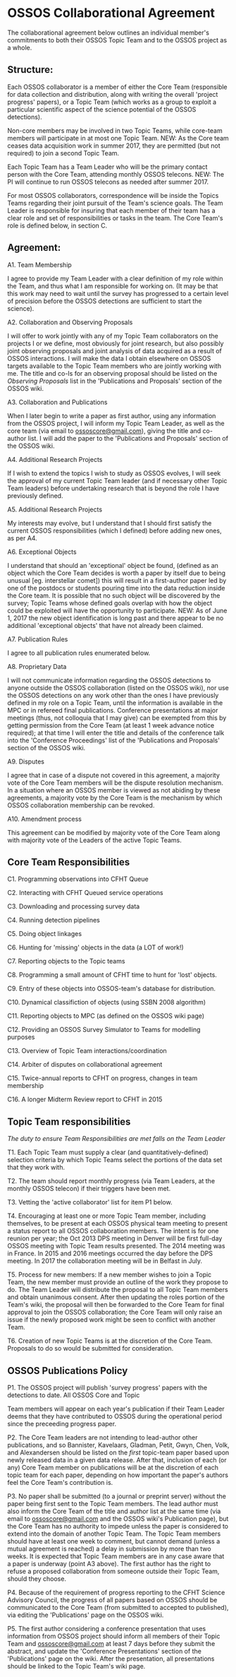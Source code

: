 # OSSOS Collaborational Agreement

  The collaborational agreement below outlines an individual member's commitments to both their OSSOS Topic Team and to the OSSOS project as a whole.

## Structure:


  Each OSSOS collaborator is a member of either the Core Team (responsible for data collection and distribution, along with writing the overall 'project progress' papers), or a Topic Team (which works as a group to exploit a particular scientific aspect of the science potential of the OSSOS detections).

  Non-core members may be involved in two Topic Teams, while core-team members will participate in at most one Topic Team.
  NEW: As the Core team ceases data acquisition work in summer 2017, they are permitted (but not required) to join a second Topic Team.
  
  Each Topic Team has a Team Leader who will be the primary contact person with the Core Team, attending monthly OSSOS telecons.  NEW: The PI will continue to run OSSOS telecons as needed after summer 2017.

  For most OSSOS collaborators, correspondence will be inside the Topics Teams regarding their joint pursuit of the Team's science goals.  The Team Leader is responsible for insuring that each member of their team has a clear role and set of responsibilities or tasks in the team.  The Core Team's role is defined below, in section C.

## Agreement:

A1. Team Membership

I agree to provide my Team Leader with a clear definition of my role within the Team, and thus what I am responsible for working on.  (It may be that this work may need to wait until the survey has progressed to a certain level of precision before the OSSOS detections are sufficient to start the science).

A2. Collaboration and Observing Proposals

I will offer to work jointly with any of my Topic Team collaborators on the projects I or we define, most obviously for joint research, but also possibly joint observing proposals and joint analysis of data acquired as a result of OSSOS interactions. I will make the data I obtain elsewhere on OSSOS targets available to the Topic Team members who are jointly working with me.  The title and co-Is for an observing proposal should be listed on the *Observing Proposals* list in the 'Publications and Proposals' section of the OSSOS wiki.

A3. Collaboration and Publications

When I later begin to write a paper as first author, using any information from the OSSOS project, I will inform my Topic Team Leader, as well as the core team (via email to ossoscore@gmail.com), giving the title and co-author list.  I will add the paper to the  'Publications and Proposals' section of the OSSOS wiki.

A4. Additional Research Projects

If I wish to extend the topics I wish to study as OSSOS evolves, I will seek the approval of my current Topic Team leader (and if necessary other Topic Team leaders) before undertaking research that is beyond the role I have previously defined.

A5. Additional Research Projects

My interests may evolve, but I understand that I should first satisfy the current OSSOS responsibilities (which I defined) before adding new ones, as per A4.

A6. Exceptional Objects

I understand that should an 'exceptional' object be found, (defined as an object which the Core Team decides is worth a paper by itself due to being unusual [eg. interstellar comet]) this will result in a first-author paper led by one of the postdocs or students pouring time into the data reduction inside the Core team.  It is possible that no such object will be discovered by the survey; Topic Teams whose defined goals overlap with how the object could be exploited will have the opportunity to participate.  NEW: As of June 1, 2017 the new object identification is long past and there appear to be no additional 'exceptional objects' that have not already been claimed.

A7. Publication Rules

I agree to all publication rules enumerated below.

A8. Proprietary Data

I will not communicate information regarding the OSSOS detections to anyone outside the OSSOS collaboration (listed on the OSSOS wiki), nor use the OSSOS detections on any work other than the ones I have  previously defined in my role on a Topic Team, until the information is available in the MPC or in refereed final publications.  Conference presentations at major meetings (thus, not colloquia that I may give) can be exempted from this by getting permission from the Core Team (at least 1 week advance notice required); at that time I will enter the title and details of the conference talk into the 'Conference Proceedings' list of the 'Publications and Proposals' section of the OSSOS wiki.

A9.  Disputes

I agree that in case of a dispute not covered in this agreement, a majority vote of the Core Team members will be the dispute resolution mechanism.  In a situation where an OSSOS member is viewed as not abiding by these agreements, a majority vote by the Core Team is the mechanism by which OSSOS collaboration membership can be revoked.

A10. Amendment process

This agreement can be modified by majority vote of the Core Team along with majority vote of the Leaders of the active Topic Teams.


## Core Team Responsibilities

C1. Programming observations into CFHT Queue

C2. Interacting with CFHT Queued service operations

C3. Downloading and processing survey data

C4. Running detection pipelines

C5. Doing object linkages

C6. Hunting for 'missing' objects in the data (a LOT of work!)

C7. Reporting objects to the Topic teams

C8. Programming a small amount of CFHT time to hunt for 'lost' objects.

C9. Entry of these objects into OSSOS-team's database for distribution.

C10. Dynamical classifiction of objects (using SSBN 2008 algorithm)

C11. Reporting objects to MPC (as defined on the OSSOS wiki page)

C12. Providing an OSSOS Survey Simulator to Teams for modelling purposes

C13. Overview of Topic Team interactions/coordination

C14. Arbiter of disputes on collaborational agreement

C15. Twice-annual reports to CFHT on progress, changes in team membership

C16. A longer Midterm Review report to CFHT in 2015


## Topic Team responsibilities

*The duty to ensure Team Responsibilities are met falls on the Team Leader*

T1. Each Topic Team must supply a clear (and quantitatively-defined) selection criteria by which Topic Teams select the portions of the data set that they work with.

T2. The team should report monthly progress (via Team Leaders, at the monthly OSSOS telecon) if their triggers have been met.

T3. Vetting the 'active collaborator' list for item P1 below.

T4. Encouraging at least one or more Topic Team member, including themselves, to be present at each OSSOS physical team meeting to present a status report to all OSSOS collaboration members. The intent is for one reunion per year; the Oct 2013 DPS meeting in Denver will be first full-day OSSOS meeting with Topic Team results presented.  The 2014 meeting was in France.  In 2015 and 2016 meetings occurred the day before the DPS meeting.  In 2017 the collaboration meeting will be in Belfast in July.

T5. Process for new members:  If a new member wishes to join a Topic Team, the new member must provide an outline of the work they propose to do. The Team Leader will distribute the proposal to all Topic Team members and obtain unanimous consent.  After then updating the roles portion of the Team's wiki, the proposal will then be forwarded to the Core Team for final approval to join  the OSSOS collaboration; the Core Team will only raise an issue if the newly proposed work might be seen to conflict with another Team.

T6. Creation of new Topic Teams is at the discretion of the Core Team. Proposals to do so would be submitted for consideration.


## OSSOS Publications Policy

P1.  The OSSOS project will publish 'survey progress' papers with the detections to date. All OSSOS Core and Topic

Team members will appear on each year's publication if their Team Leader deems that they have contributed to OSSOS during the operational period since the preceeding progress paper.

P2. The Core Team leaders are not intending to lead-author other publications, and so Bannister, Kavelaars, Gladman, Petit, Gwyn, Chen, Volk, and Alexandersen should be listed on the _first_ topic-team paper based upon newly released data in a given data release. After that, inclusion of each (or any) Core Team member on publications will be at the discretion of each topic team for each paper, depending on how important the paper's authors feel the  Core Team's contribution is.

P3. No paper shall be submitted (to a journal or preprint server) without the paper being first sent to the Topic Team members.  The lead author must also inform the Core Team of the title and author list at the same time  (via email to ossoscore@gmail.com and the OSSOS wiki's Publication page), but the Core Team has no authority to impede unless the paper is considered to extend into the domain of another Topic Team.  The Topic Team members should have at least one week to comment, but cannot demand (unless a mutual agreement is reached) a delay in submission by more than two weeks. It is expected that Topic Team members are in any case aware that a paper
is underway (point A3 above).   The first author has the right to refuse a proposed collaboration from someone outside their Topic Team, should they choose.

P4. Because of the requirement of progress reporting to the CFHT Science Advisory Council, the progress of all papers based on OSSOS should be communicated to the Core Team (from submitted to accepted to published), via editing the 'Publications' page on the OSSOS wiki.

P5. The first author considering a conference presentation that uses information from OSSOS project should inform all members of their Topic Team and ossoscore@gmail.com at least 7 days before they submit the abstract, and update the 'Conference Presentations' section of  the 'Publications' page on the wiki.   After the presentation, all presentations should be linked to the Topic Team's wiki page.
